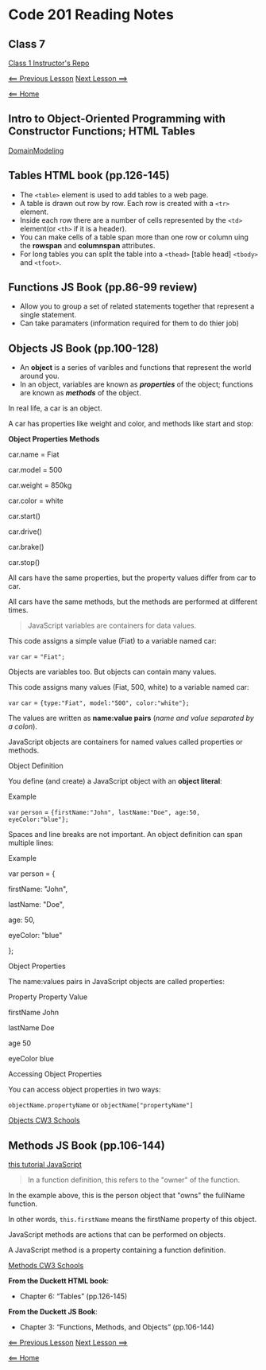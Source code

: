 # Code 201 Reading Notes

## Class 7

[Class 1 Instructor's Repo](https://github.com/codefellows/seattle-201n21/tree/master/class-01)

[<== Previous Lesson](class-06.md) [Next Lesson ==>](class-08.md)

[<== Home](README.md)

## Intro to Object-Oriented Programming with Constructor Functions; HTML Tables

[DomainModeling](https://github.com/codefellows/domain_modeling#domain-modeling)

## Tables HTML book (pp.126-145)

+ The `<table>` element is used to add tables to a web page.
+ A table is drawn out row by row. Each row is created with a `<tr>` element.
+ Inside each row there are a number of cells represented by the `<td>` element(or `<th>` if it is a header).
+ You can make cells of a table span more than one row or column uing the **rowspan** and **columnspan** attributes.
+ For long tables you can split the table into a `<thead>` [table head] `<tbody>` and `<tfoot>`.

## Functions JS Book (pp.86-99 review)

+ Allow you to group a set of related statements together that represent a single statement.
+ Can take paramaters (information required for them to do thier job)

## Objects JS Book (pp.100-128)

+ An **object** is a series of varibles and functions that represent the world around you.
+ In an object, variables are known as ***properties*** of the object; functions are known as ***methods*** of the  object. 

In real life, a car is an object.

A car has properties like weight and color, and methods like start and stop:

**Object	Properties	Methods**
	
car.name = Fiat

car.model = 500

car.weight = 850kg

car.color = white	

car.start()

car.drive()

car.brake()

car.stop()

All cars have the same properties, but the property values differ from car to car.

All cars have the same methods, but the methods are performed at different times.

> JavaScript variables are containers for data values.

This code assigns a simple value (Fiat) to a variable named car:

`var` `car` = `"Fiat";`

Objects are variables too. But objects can contain many values.

This code assigns many values (Fiat, 500, white) to a variable named car:

`var` `car` = `{type:"Fiat", model:"500", color:"white"};`

The values are written as **name:value pairs** (*name and value separated by a colon*).

JavaScript objects are containers for named values called properties or methods.

Object Definition

You define (and create) a JavaScript object with an **object literal**:

Example

`var` `person` = `{firstName:"John", lastName:"Doe", age:50, eyeColor:"blue"};`

Spaces and line breaks are not important. An object definition can span multiple lines:

Example

var person = {

  firstName: "John",

  lastName: "Doe",

  age: 50,

  eyeColor: "blue"

};

Object Properties

The name:values pairs in JavaScript objects are called properties:

Property	Property Value

firstName	John

lastName	Doe

age	50

eyeColor	blue

Accessing Object Properties

You can access object properties in two ways:

`objectName.propertyName` or `objectName["propertyName"]`

[Objects CW3 Schools](https://www.w3schools.com/js/js_objects.asp)

## Methods JS Book  (pp.106-144)

[this tutorial JavaScript](https://javascript.info/object-methods)

> In a function definition, this refers to the "owner" of the function.

In the example above, this is the person object that "owns" the fullName function.

In other words, `this.firstName` means the firstName property of this object.

JavaScript methods are actions that can be performed on objects.

A JavaScript method is a property containing a function definition.

[Methods CW3 Schools](https://www.w3schools.com/js/js_object_methods.asp)




**From the Duckett HTML book**:

+ Chapter 6: “Tables” (pp.126-145)

**From the Duckett JS Book**:

+ Chapter 3: “Functions, Methods, and Objects” (pp.106-144)

[<== Previous Lesson](class-06.md) [Next Lesson ==>](class-08.md)

[<== Home](README.md)

